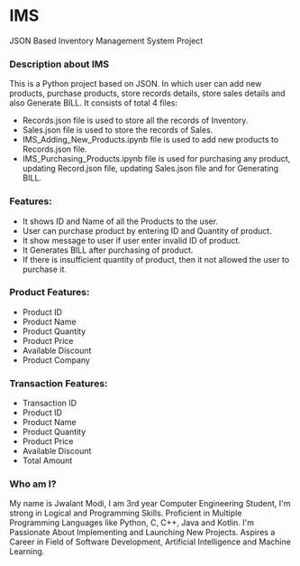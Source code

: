 # IMS
JSON Based Inventory Management System Project

### Description about IMS
This is a Python project based on JSON. In which user can add new products, purchase products, store records details, store sales details and also Generate BILL. 
It consists of total 4 files:
 - Records.json file is used to store all the records of Inventory.
 - Sales.json file is used to store the records of Sales.
 - IMS_Adding_New_Products.ipynb file is used to add new products to Records.json file.
 - IMS_Purchasing_Products.ipynb file is used for purchasing any product, updating Record.json file, updating Sales.json file and for Generating BILL.

### Features:
 - It shows ID and Name of all the Products to the user.
 - User can purchase product by entering ID and Quantity of product.
 - It show message to user if user enter invalid ID of product.
 - It Generates BILL after purchasing of product.
 - If there is insufficient quantity of product, then it not allowed the user to purchase it.

### Product Features:
 - Product ID
 - Product Name
 - Product Quantity
 - Product Price
 - Available Discount 
 - Product Company

### Transaction Features:
 - Transaction ID
 - Product ID
 - Product Name
 - Product Quantity
 - Product Price
 - Available Discount
 - Total Amount

### Who am I?
My name is Jwalant Modi, I am 3rd year Computer Engineering Student, I'm strong in Logical and Programming Skills. Proficient in Multiple Programming Languages like Python, C, C++, Java and Kotlin. I'm Passionate About Implementing and Launching New Projects. Aspires a Career in Field of Software Development, Artificial Intelligence and Machine Learning.
